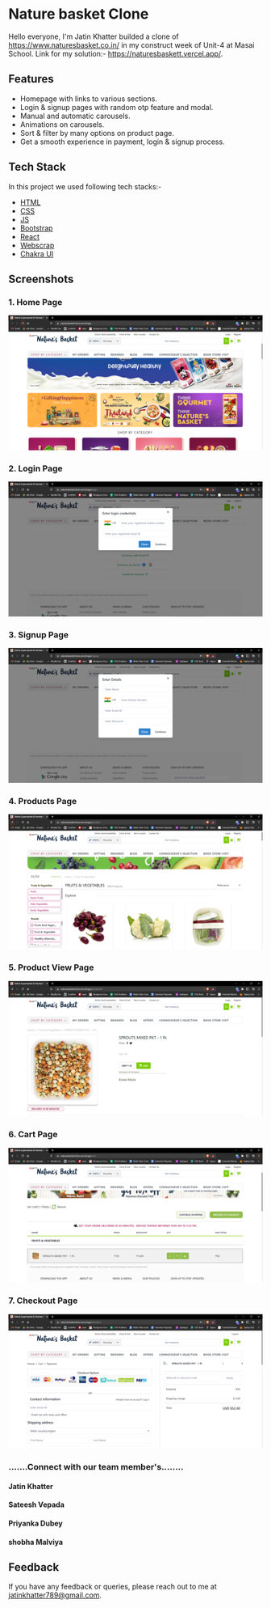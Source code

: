 # Nature basket Clone

Hello everyone, I'm Jatin Khatter builded a clone of https://www.naturesbasket.co.in/ in my construct week of Unit-4 at Masai School. Link for my solution:-
https://naturesbaskett.vercel.app/.


## Features

- Homepage with links to various sections.
- Login & signup pages with random otp feature and modal.
- Manual and automatic carousels.
- Animations on carousels.
- Sort & filter by many options on product page.
- Get a smooth experience in payment, login & signup process.


## Tech Stack

In this project we used following tech stacks:- 
- [HTML](https://developer.mozilla.org/en-US/docs/Web/HTML)
- [CSS](https://developer.mozilla.org/en-US/docs/Web/CSS)
- [JS](https://developer.mozilla.org/en-US/docs/Web/JavaScript)
- [Bootstrap](https://getbootstrap.com/docs/5.2/getting-started/introduction/)
- [React](https://reactjs.org/)
- [Webscrap](https://webscraper.io/)
- [Chakra UI](https://chakra-ui.com/getting-started)


## Screenshots

### 1. Home Page
![Home Page](./src/Assets/homePage.png)
### 2. Login Page
![Login Page](./src/Assets/loginPage.png)
### 3. Signup Page
![Signup Page](./src/Assets/signupPage.png)
### 4. Products Page
![Products Page](./src/Assets/productPage.png)
### 5. Product View Page
![Product View Page](./src/Assets/productView.png)
### 6. Cart Page
![Cart Page](./src/Assets/cartPage.png)
### 7. Checkout Page
![Checkout Page](./src/Assets/checkoutPage.png)

<h3>.......Connect with our team member's........</h3>
<h4>Jatin Khatter</h4>
<h4>Sateesh Vepada</h4>
<h4>Priyanka Dubey </h4>
<h4>shobha Malviya</h4>



## Feedback

If you have any feedback or queries, please reach out to me at jatinkhatter789@gmail.com.

